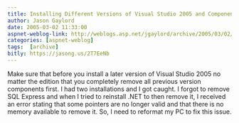```yaml
---
title: Installing Different Versions of Visual Studio 2005 and Components
author: Jason Gaylord
date: 2005-03-02 11:33:00
aspnet-weblog-link: http://weblogs.asp.net/jgaylord/archive/2005/03/02/383623.aspx
categories: [aspnet-weblog]
tags:  [archive]
bitly: https://jasong.us/2T7EeNb
---
```


Make sure that before you install a later version of Visual Studio 2005 no matter the edition that you completely remove all previous version components first. I had two installations and I got caught. I forgot to remove SQL Express and when I tried to reinstall .NET to then remove it, I received an error stating that some pointers are no longer valid and that there is no memory available to remove it. So, I need to reformat my PC to fix this issue.